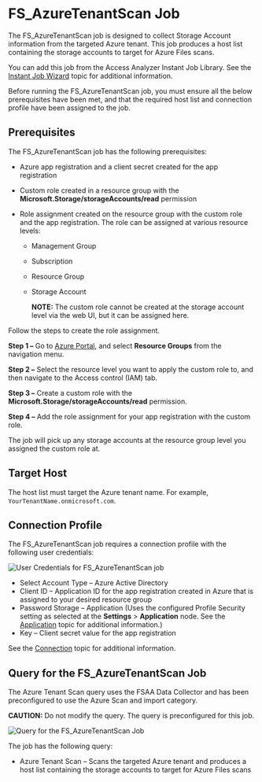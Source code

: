 # FS_AzureTenantScan Job

The FS_AzureTenantScan job is designed to collect Storage Account information from the targeted
Azure tenant. This job produces a host list containing the storage accounts to target for Azure
Files scans.

You can add this job from the Access Analyzer Instant Job Library. See the
[Instant Job Wizard](/docs/accessanalyzer/12.0/admin/jobs/instantjobs/overview.md) topic for additional information.

Before running the FS_AzureTenantScan job, you must ensure all the below prerequisites have been
met, and that the required host list and connection profile have been assigned to the job.

## Prerequisites

The FS_AzureTenantScan job has the following prerequisites:

- Azure app registration and a client secret created for the app registration
- Custom role created in a resource group with the **Microsoft.Storage/storageAccounts/read**
  permission
- Role assignment created on the resource group with the custom role and the app registration. The
  role can be assigned at various resource levels:

    - Management Group
    - Subscription
    - Resource Group
    - Storage Account

        **NOTE:** The custom role cannot be created at the storage account level via the web UI, but
        it can be assigned here.

Follow the steps to create the role assignment.

**Step 1 –** Go to [Azure Portal](https://portal.azure.com/), and select **Resource Groups** from
the navigation menu.

**Step 2 –** Select the resource level you want to apply the custom role to, and then navigate to
the Access control (IAM) tab.

**Step 3 –** Create a custom role with the **Microsoft.Storage/storageAccounts/read** permission.

**Step 4 –** Add the role assignment for your app registration with the custom role.

The job will pick up any storage accounts at the resource group level you assigned the custom role
at.

## Target Host

The host list must target the Azure tenant name. For example, `YourTenantName.onmicrosoft.com`.

## Connection Profile

The FS_AzureTenantScan job requires a connection profile with the following user credentials:

![User Credentials for FS_AzureTenantScan job](/img/product_docs/accessanalyzer/12.0/solutions/filesystem/collection/azuretenantscanusercredentials.webp)

- Select Account Type – Azure Active Directory
- Client ID – Application ID for the app registration created in Azure that is assigned to your
  desired resource group
- Password Storage – Application (Uses the configured Profile Security setting as selected at the
  **Settings** > **Application** node. See the
  [Application](/docs/accessanalyzer/12.0/admin/settings/application/overview.md) topic for additional information.)
- Key – Client secret value for the app registration

See the [Connection](/docs/accessanalyzer/12.0/admin/settings/connection/overview.md) topic for additional
information.

## Query for the FS_AzureTenantScan Job

The Azure Tenant Scan query uses the FSAA Data Collector and has been preconfigured to use the Azure
Scan and import category.

**CAUTION:** Do not modify the query. The query is preconfigured for this job.

![Query for the FS_AzureTenantScan Job](/img/product_docs/accessanalyzer/12.0/solutions/filesystem/collection/azuretenantscanquery.webp)

The job has the following query:

- Azure Tenant Scan – Scans the targeted Azure tenant and produces a host list containing the
  storage accounts to target for Azure Files scans
